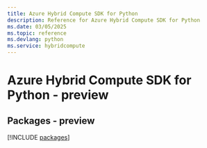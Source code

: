 ```yaml
---
title: Azure Hybrid Compute SDK for Python
description: Reference for Azure Hybrid Compute SDK for Python
ms.date: 03/05/2025
ms.topic: reference
ms.devlang: python
ms.service: hybridcompute
---
```

# Azure Hybrid Compute SDK for Python - preview
## Packages - preview
[!INCLUDE [packages](hybrid-compute-index.md)]